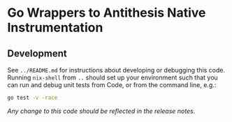 # Go Wrappers to Antithesis Native Instrumentation

## Development

See `../README.md` for instructions about developing or debugging this code. Running `nix-shell` from `..` should set up 
your environment such that you can run and debug unit tests from Code, or from the command line, e.g.:

```bash
go test -v -race
```

_Any change to this code should be reflected in the release notes._
